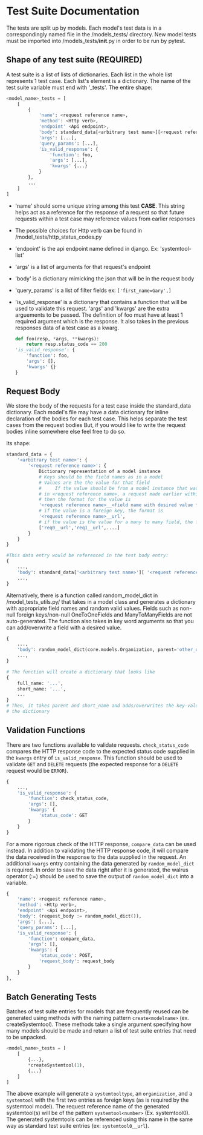 # Test Suite Documentation

The tests are split up by models. Each model's test data is in a correspondingly named file 
in the /models_tests/ directory. New model tests must be imported into /models_tests/__init__.py 
in order to be run by pytest. 

## Shape of any test suite (REQUIRED)
A test suite is a list of lists of dictionaries. Each list in the whole list
represents 1 test case. Each list's element is a dictionary. The name of the 
test suite variable must end with '_tests'. The entire shape:

```python
<model_name>_tests = [
    [
        {
            'name': <request reference name>,
            'method': <Http verb>,
            'endpoint' <Api endpoint>,
            'body': standard_data[<arbitrary test name>][<request reference name>],
            'args': [...],
            'query_params': [...],
            'is_valid_response': {
                'function': foo,
                'args': [...],
                'kwargs' {...}
            }
        },
        ...
    ]
]
```

*  'name' should some unique string among this test **CASE**. This string helps
    act as a reference for the response of a request so that future requests 
    within a test case may reference values from earlier responses
*  The possible choices for Http verb can be found in /model_tests/http_status_codes.py
*  'endpoint' is the api endpoint name defined in django. Ex: 'systemtool-list'
*  'args' is a list of arguments for that request's endpoint
*  'body' is a dictionary mimicking the json that will be in the request body
*  'query_params' is a list of filter fields ex: `['first_name=Gary',]`
*  'is_valid_response' is a dictionary that contains a function that will be used 
    to validate this request. 'args' and 'kwargs' are the extra arguements to be 
    passed. The definition of foo must have at least 1 required argument which is
    the response. It also takes in the previous responses data of a test case as a
    kwarg.
        
    ```python
    def foo(resp, *args, **kwargs):
        return resp.status_code == 200
    'is_valid_response': {
        'function': foo,
        'args': [],
        'kwargs' {}
    }
    ```
## Request Body
We store the body of the requests for a test case inside the standard_data dictionary.
Each model's file may have a data dictionary for inline declaration of the bodies
for each test case. This helps separate the test cases from the request bodies
But, if you would like to write the request bodies inline somewhere else feel free
to do so.

Its shape:

```python
standard_data = {
    '<arbitrary test name>': {
        '<request reference name>': {
            Dictionary representation of a model instance 
            # Keys should be the field names as in a model
            # Values are the the value for that field
            #     If the value should be from a model instance that was posted
            # in <request reference name>, a request made earlier within this test case,
            # then the format for the value is 
            '<request reference name>__<field name with desired value from previous response>',
            # if the value is a foreign key, the format is 
            '<request reference name>__url',
            # if the value is the value for a many to many field, the format is
            ['req0__url','req1__url',....]
        }
    }
}

#This data entry would be referenced in the test body entry:
{
    ...,
    'body': standard_data['<arbitrary test name>'][ '<request reference name>'],
    ...,
}

```

Alternatively, there is a function called random_model_dict in /model_tests_utils.py/ 
that takes in a model class and generates a dictionary with appropriate field names
and random valid values. Fields such as non-null foreign keys/non-null OneToOneFields and 
ManyToManyFields are not auto-generated. The function also takes in key word 
arguments so that you can add/overwrite a field with a desired value.

```python
{
    ...,
    'body': random_model_dict(core.models.Organization, parent='other_org__url', short_name='abc'),
    ...,
}

# The function will create a dictionary that looks like 
{
    full_name: '...',
    short_name: '...',
    ...
}
# Then, it takes parent and short_name and adds/overwrites the key-value pair in 
# the dictionary
```



## Validation Functions
There are two functions available to validate requests. `check_status_code` compares
the HTTP response code to the expected status code supplied in the `kwargs` entry of 
`is_valid_response`. This function should be used to validate `GET` and `DELETE` requests
(the expected response for a `DELETE` request would be `ERROR`). 


```python
{
    ...,
    'is_valid_response': {
        'function': check_status_code,
        'args': [],
        'kwargs' {
            'status_code': GET
        }
    }
}
```

For a more rigorous check of the HTTP response, `compare_data` can be used instead. 
In addition to validating the HTTP response code, it will compare the data received 
in the response to the data supplied in the request. An additional `kwargs` entry 
containing the data generated by `random_model_dict` is required. In order to save
the data right after it is generated, the walrus operator (:=) should be used to 
save the output of `random_model_dict` into a variable.


```python
{
    'name': <request reference name>,
    'method': <Http verb>,
    'endpoint' <Api endpoint>,
    'body': (request_body := random_model_dict()), 
    'args': [...],
    'query_params': [...],
    'is_valid_response': {
        'function': compare_data,
        'args': [],
        'kwargs': {
            'status_code': POST,
            'request_body': request_body
        }
    }
},
```

## Batch Generating Tests
Batches of test suite entries for models that are frequently reused 
can be generated using methods with the naming pattern `create<modelname>` 
(ex. createSystemtool). These methods take a single argument specifying how many
models should be made and return a list of test suite entries that need to be unpacked.

```python
<model_name>_tests = [
    [
        {...},
        *createSystemtool(1),
        {...}
    ]
]
```

The above example will generate a `systemtooltype`, an `organization`, and a `systemtool` with 
the first two entries as foreign keys (as is required by the systemtool model). The request reference
name of the generated systemtool(s) will be of the pattern `systemtool<number>` (Ex. systemtool0).
The generated systemtools can be referenced using this name in the same way as standard test 
suite entries (ex: `systemtool0__url`).